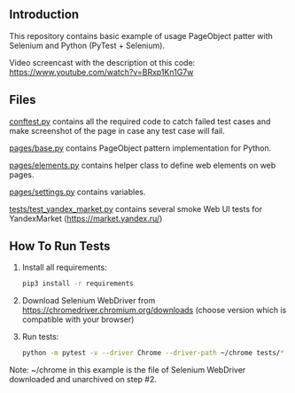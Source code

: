 Introduction
------------

This repository contains basic example of usage PageObject
patter with Selenium and Python (PyTest + Selenium).

Video screencast with the description ot this code:
https://www.youtube.com/watch?v=BRxp1Kn1G7w


Files
-----

[conftest.py](conftest.py) contains all the required code to catch failed test cases and make screenshot
of the page in case any test case will fail.

[pages/base.py](pages/base.py) contains PageObject pattern implementation for Python.

[pages/elements.py](pages/elements.py) contains helper class to define web elements on web pages.

[pages/settings.py](pages/settings.py) contains variables.

[tests/test_yandex_market.py](tests/test_smoke_yandex_market.py) contains several smoke Web UI tests for YandexMarket (https://market.yandex.ru/)


How To Run Tests
----------------

1) Install all requirements:

    ```bash
    pip3 install -r requirements
    ```

2) Download Selenium WebDriver from https://chromedriver.chromium.org/downloads (choose version which is compatible with your browser)

3) Run tests:

    ```bash
    python -m pytest -v --driver Chrome --driver-path ~/chrome tests/*
    ```

   

Note:
~/chrome in this example is the file of Selenium WebDriver downloaded and unarchived on step #2.
